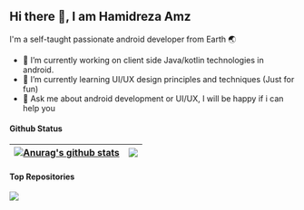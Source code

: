## Hi there 👋, I am Hamidreza Amz

I'm a self-taught passionate android developer from Earth :earth_asia:


* 🔭 I’m currently working on client side Java/kotlin technologies in android.
* 🌱 I’m currently learning UI/UX design principles and techniques (Just for fun)
* 💬 Ask me about android development or UI/UX, I will be happy if i can help you


#### Github Status

| <a href="https://github.com/anuraghazra/github-readme-stats"><img align="center" src="https://github-readme-stats.vercel.app/api?username=hamidrezaamz&show_icons=true&include_all_commits=true&theme=buefy&hide_border=true" alt="Anurag's github stats" /></a> | <a href="https://github.com/anuraghazra/github-readme-stats"><img align="center" src="https://github-readme-stats.vercel.app/api/top-langs/?username=hamidrezaamz&layout=compact&theme=buefy&hide_border=true" /></a> |
| ------------- | ------------- |


#### Top Repositories


<a href="https://github.com/anuraghazra/github-readme-stats">
  <img align="center" src="https://github-readme-stats.vercel.app/api/pin/?username=hamidrezaamz&repo=MagicalExoPlayer&theme=buefy" />
</a>

<br />
<br />
